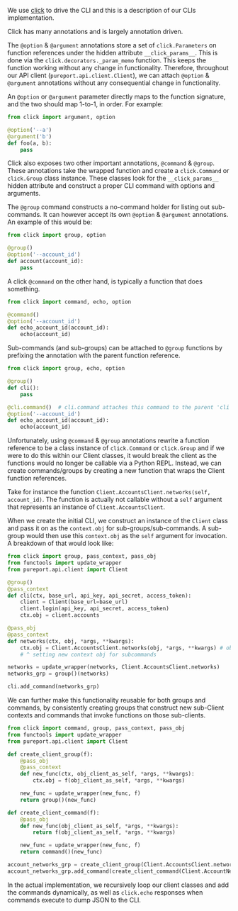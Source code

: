 We use [click](https://click.palletsprojects.com/en/7.x/commands/) to drive the CLI and
this is a description of our CLIs implementation.

Click has many annotations and is largely annotation driven.  

The `@option` & `@argument` annotations store a set of `click.Parameters` on function references
under the hidden attribute `__click_params__`.  This is done via the `click.decorators._param_memo` function.
This keeps the function working without any change in functionality.  Therefore, throughout 
our API client (`pureport.api.client.Client`), we can attach `@option` & `@argument` annotations without any 
consequential change in functionality.

An `@option` or `@argument` parameter directly maps to the function signature, and the two should map 1-to-1, in order.
For example:

```python
from click import argument, option

@option('--a')
@argument('b')
def foo(a, b):
    pass
```

Click also exposes two other important annotations, `@command` & `@group`.  These annotations
take the wrapped function and create a `click.Command` or `click.Group` class instance.  These classes look for the
`__click_params__` hidden attribute and construct a proper CLI command with options and arguments.

The `@group` command constructs a no-command holder for listing out sub-commands.  It can however accept its
own `@option` & `@argument` annotations.  An example of this would be:

```python
from click import group, option

@group()
@option('--account_id')
def account(account_id):
    pass
``` 

A click `@command` on the other hand, is typically a function that does something.

```python
from click import command, echo, option

@command()
@option('--account_id')
def echo_account_id(account_id):
    echo(account_id)
``` 

Sub-commands (and sub-groups) can be attached to `@group` functions by prefixing the annotation 
with the parent function reference.

```python
from click import group, echo, option

@group()
def cli():
    pass

@cli.command()  # cli.command attaches this command to the parent 'cli' group above
@option('--account_id')
def echo_account_id(account_id):
    echo(account_id)
```

Unfortunately, using `@command` & `@group` annotations rewrite a function reference to be a class instance of 
`click.Command` or `click.Group` and if we were to do this within our Client classes, it would break the client
as the functions would no longer be callable via a Python REPL.  Instead, we can create commands/groups by
creating a new function that wraps the Client function references.

Take for instance the function `Client.AccountsClient.networks(self, account_id)`. The function is actually not 
callable without a `self` argument that represents an instance of `Client.AccountsClient`.

When we create the initial CLI, we construct an instance of the `Client` class and pass it on as the `context.obj` for
sub-groups/sub-commands.  A sub-group would then use this `context.obj` as the `self` argument for invocation.  A breakdown
of that would look like:

```python
from click import group, pass_context, pass_obj
from functools import update_wrapper
from pureport.api.client import Client

@group()
@pass_context
def cli(ctx, base_url, api_key, api_secret, access_token):
    client = Client(base_url=base_url)
    client.login(api_key, api_secret, access_token)
    ctx.obj = client.accounts

@pass_obj
@pass_context
def networks(ctx, obj, *args, **kwargs):
    ctx.obj = Client.AccountsClient.networks(obj, *args, **kwargs) # obj here is `client.accounts` passed as `self`
    # ^ setting new context obj for subcommands

networks = update_wrapper(networks, Client.AccountsClient.networks)
networks_grp = group()(networks)

cli.add_command(networks_grp)
```

We can further make this functionality reusable for both groups and commands, by consistently creating groups
that construct new sub-Client contexts and commands that invoke functions on those sub-clients.

```python
from click import command, group, pass_context, pass_obj
from functools import update_wrapper
from pureport.api.client import Client

def create_client_group(f):
    @pass_obj
    @pass_context
    def new_func(ctx, obj_client_as_self, *args, **kwargs):
        ctx.obj = f(obj_client_as_self, *args, **kwargs)

    new_func = update_wrapper(new_func, f)
    return group()(new_func)

def create_client_command(f):
    @pass_obj
    def new_func(obj_client_as_self, *args, **kwargs):
        return f(obj_client_as_self, *args, **kwargs)

    new_func = update_wrapper(new_func, f)
    return command()(new_func)

account_networks_grp = create_client_group(Client.AccountsClient.networks)
account_networks_grp.add_command(create_client_command(Client.AccountNetworksClient.list))
```

In the actual implementation, we recursively loop our client classes and add the commands dynamically, 
as well as `click.echo` responses when commands execute to dump JSON to the CLI.
